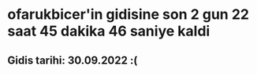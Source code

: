 # ofarukbicer'in gidisine son 2 gun 22 saat 45 dakika 46 saniye kaldi

## Gidis tarihi: 30.09.2022 :(